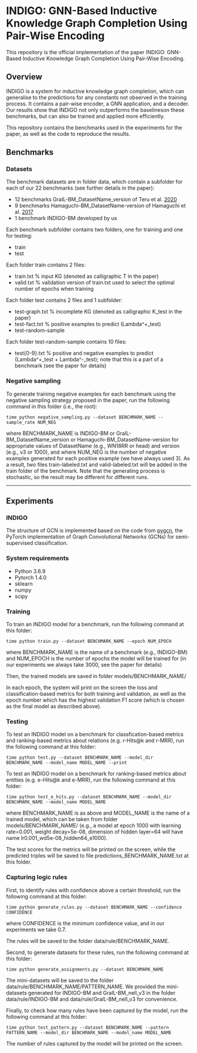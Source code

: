 # INDIGO: GNN-Based Inductive Knowledge Graph Completion Using Pair-Wise Encoding

This repository is the official implementation of the paper INDIGO: GNN-Based Inductive Knowledge Graph Completion Using Pair-Wise Encoding.

## Overview

INDIGO is a system for inductive knowledge graph completion, which can generalise to the predictions for any constants not observed in the training process. It contains a pair-wise encoder, a GNN application, and a decoder. Our results show that INDIGO not only outperforms the baselineson these benchmarks, but can also be trained and applied more efficiently.

This repository contains the benchmarks used in the experiments for the paper, as well as the code to reproduce the results.

##  Benchmarks

### Datasets
 
The benchmark datasets are in folder data, which contain a subfolder for each of our 22 benchmarks (see further details in the paper): 
- 12 benchmarks GraIL-BM_DatasetName_version of Teru et al. [2020](https://github.com/kkteru/grail)
- 9 benchmarks Hamaguchi-BM_DatasetName-version of Hamaguchi et al. [2017](https://github.com/takuo-h/GNN-for-OOKB)
- 1 benchmark INDIGO-BM developed by us

Each benchmark subfolder contains two folders, one for training and one for testing:
- train
- test

Each folder train contains 2 files:

- train.txt				% input KG (denoted as calligraphic T in the paper)
- valid.txt				% validation version of train.txt used to select the optimal number of epochs when training

Each folder test contains 2 files and 1 subfolder:

- test-graph.txt			% incomplete KG (denoted as calligraphic K_test in the paper)
- test-fact.txt			% positive examples to predict (Lambda^+_test)
- test-random-sample

Each folder test-random-sample contains 10 files:
- test{0-9}.txt			% positive and negative examples to predict (Lambda^+_test + Lambda^-_test); note that this *is* a part of a benchmark (see the paper for details)


###  Negative sampling

To generate training negative examples for each benchmark using the negative sampling strategy proposed in the paper, run the following command in this folder (i.e., the root):

```time python negative_sampling.py --dataset BENCHMARK_NAME --sample_rate NUM_NEG```

where BENCHMARK_NAME is INDIGO-BM or GraIL-BM_DatasetName_version or Hamaguchi-BM_DatasetName-version for appropriate values of DatasetName (e.g., WN18RR or head) and version (e.g., v3 or 1000), and where NUM_NEG is the number of negative examples generated for each positive example (we have always used 3). As a result, two files train-labeled.txt and valid-labeled.txt will be added in the train folder of the benchmark. Note that the generating process is stochastic, so the result may be different for different runs. 

-------------------------------

## Experiments

### INDIGO
 
The structure of GCN is implemented based on the code from [pygcn](https://github.com/tkipf/pygcn), the PyTorch implementation of Graph Convolutional Networks (GCNs) for semi-supervised classification.

### System requirements

- Python 3.6.9
- Pytorch 1.4.0
- sklearn
- numpy
- scipy

### Training

To train an INDIGO model for a benchmark, run the following command at this folder:

```time python train.py --dataset BENCHMARK_NAME --epoch NUM_EPOCH```

where BENCHMARK_NAME is the name of a benchmark (e.g., INDIGO-BM) and  NUM_EPOCH is the number of epochs the model will be trained for (in our experiments we always take 3000, see the paper for details)

Then, the trained models are saved in folder models/BENCHMARK_NAME/

In each epoch, the system will print on the screen the loss and classification-based metrics for both training and validation, as well as the epoch number which has the highest validation F1 score (which is chosen as the final model as described above).

### Testing

To test an INDIGO model on a benchmark for classfication-based metrics and ranking-based metrics about relations (e.g. r-Hits@k and r-MRR), run the following command at this folder:

```time python test.py --dataset BENCHMARK_NAME --model_dir BENCHMARK_NAME --model_name MODEL_NAME --print```

To test an INDIGO model on a benchmark for ranking-based metrics about entities (e.g. e-Hits@k and e-MRR), run the following command at this folder:

```time python test_e_hits.py --dataset BENCHMARK_NAME --model_dir BENCHMARK_NAME --model_name MODEL_NAME```

where BENCHMARK_NAME is as above and MODEL_NAME is the name of a trained model, which can be taken from folder models/BENCHMARK_NAME/ (e.g., a model at epoch 1000 with learning rate=0.001, weight decay=5e-08, dimension of hidden layer=64 will have name lr0.001_wd5e-08_hidden64_e1000).

The test scores for the metrics will be printed on the screen, while the predicted triples will be saved to file predictions_BENCHMARK_NAME.txt at this folder.

### Capturing logic rules

First, to identify rules with confidence above a certain threshold, run the following command at this folder:

```time python generate_rules.py --dataset BENCHMARK_NAME --confidence CONFIDENCE```

where CONFIDENCE is the minimum confidence value, and in our experiments we take 0.7.

The rules will be saved to the folder data/rule/BENCHMARK_NAME.

Second, to generate datasets for these rules, run the following command at this folder:
    
```time python generate_assignments.py --dataset BENCHMARK_NAME```

The mini-datasets will be saved to the folder data/rule/BENCHMARK_NAME/PATTERN_NAME. We provided the mini-datasets generated for INDIGO-BM and GraIL-BM_nell_v3 in the folder data/rule/INDIGO-BM and data/rule/GraIL-BM_nell_v3 for convenience.

Finally, to check how many rules have been captured by the model, run the following command at this folder:
    
```time python test_pattern.py --dataset BENCHMARK_NAME --pattern PATTERN_NAME --model_dir BENCHMARK_NAME --model_name MODEL_NAME```

The number of rules captured by the model will be printed on the screen.






